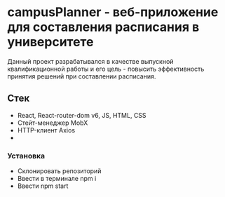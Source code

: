 # campusPlanner - веб-приложение для составления расписания в университете

Данный проект разрабатывался в качестве выпускной квалификационной работы и его цель - повысить эффективность принятия решений при составлении расписания. 

## Стек

- React, React-router-dom v6, JS, HTML, CSS
- Стейт-менеджер MobX
- HTTP-клиент Axios
- 
### Установка

- Склонировать репозиторий
- Ввести в терминале npm i
- Ввести npm start
